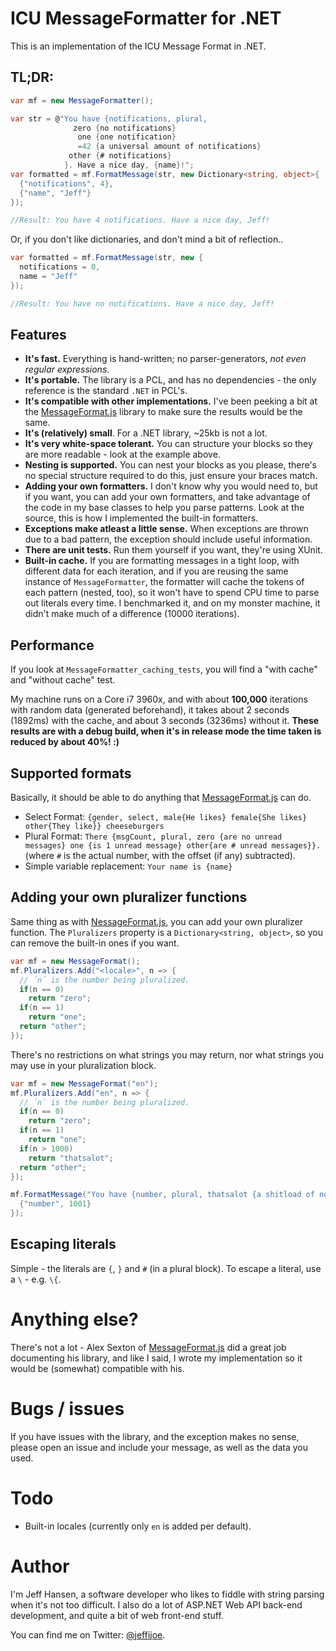 # ICU MessageFormatter for .NET

This is an implementation of the ICU Message Format in .NET.

## TL;DR:

````csharp
var mf = new MessageFormatter();

var str = @"You have {notifications, plural,
              zero {no notifications}
               one {one notification}
               =42 {a universal amount of notifications}
             other {# notifications}
            }. Have a nice day, {name}!";
var formatted = mf.FormatMessage(str, new Dictionary<string, object>{
  {"notifications", 4},
  {"name", "Jeff"}
});

//Result: You have 4 notifications. Have a nice day, Jeff!

````

Or, if you don't like dictionaries, and don't mind a bit of reflection..

````csharp
var formatted = mf.FormatMessage(str, new {
  notifications = 0,
  name = "Jeff"
});

//Result: You have no notifications. Have a nice day, Jeff!
````

## Features

* **It's fast.** Everything is hand-written; no parser-generators, *not even regular expressions*.
* **It's portable.** The library is a PCL, and has no dependencies - the only reference is the standard `.NET` in PCL's.
* **It's compatible with other implementations.** I've been peeking a bit at the [MessageFormat.js][0] library to make sure
  the results would be the same.
* **It's (relatively) small**. For a .NET library, ~25kb is not a lot.
* **It's very white-space tolerant.** You can structure your blocks so they are more readable - look at the example above.
* **Nesting is supported.** You can nest your blocks as you please, there's no special structure required to do this, just ensure your braces match.
* **Adding your own formatters.** I don't know why you would need to, but if you want, you can add your own formatters, and
  take advantage of the code in my base classes to help you parse patterns. Look at the source, this is how I implemented the built-in formatters.
* **Exceptions make atleast a little sense.** When exceptions are thrown due to a bad pattern, the exception should include useful information.
* **There are unit tests.** Run them yourself if you want, they're using XUnit.
* **Built-in cache.** If you are formatting messages in a tight loop, with different data for each iteration, 
  and if you are reusing the same instance of `MessageFormatter`, the formatter will cache the tokens of each pattern (nested, too),
  so it won't have to spend CPU time to parse out literals every time. I benchmarked it, and on my monster machine, 
  it didn't make much of a difference (10000 iterations).

## Performance

If you look at `MessageFormatter_caching_tests`, you will find a "with cache" and "without cache" test.

My machine runs on a Core i7 3960x, and with about **100,000** iterations with random data (generated beforehand), it takes about 2 seconds (1892ms) with the cache,
and about 3 seconds (3236ms) without it. **These results are with a debug build, when it's in release mode the time taken is reduced by about 40%! :)**

## Supported formats

Basically, it should be able to do anything that [MessageFormat.js][0] can do.

* Select Format: `{gender, select, male{He likes} female{She likes} other{They like}} cheeseburgers`
* Plural Format: `There {msgCount, plural, zero {are no unread messages} one {is 1 unread message} other{are # unread messages}}.` (where `#` is the actual number, with the offset (if any) subtracted).
* Simple variable replacement: `Your name is {name}`
 
## Adding your own pluralizer functions

Same thing as with [NessageFormat.js][0], you can add your own pluralizer function.
The `Pluralizers` property is a `Dictionary<string, object>`, so you can remove the built-in
ones if you want.

````csharp
var mf = new MessageFormat();
mf.Pluralizers.Add("<locale>", n => {
  // ´n´ is the number being pluralized.
  if(n == 0)
    return "zero";
  if(n == 1)
    return "one";
  return "other";
});
````

There's no restrictions on what strings you may return, nor what strings
you may use in your pluralization block.

````csharp
var mf = new MessageFormat("en");
mf.Pluralizers.Add("en", n => {
  // ´n´ is the number being pluralized.
  if(n == 0)
    return "zero";
  if(n == 1)
    return "one";
  if(n > 1000)
    return "thatsalot";
  return "other";
});

mf.FormatMessage("You have {number, plural, thatsalot {a shitload of notifications} other {# notifications}}", new Dictionary<string, object>{
  {"number", 1001}
});
````

## Escaping literals

Simple - the literals are `{`, `}` and `#` (in a plural block). 
To escape a literal, use a `\` - e.g. `\{`.
  
# Anything else?

There's not a lot - Alex Sexton of [MessageFormat.js][0] did a great 
job documenting his library, and like I said,
I wrote my implementation so it would 
be (somewhat) compatible with his.

# Bugs / issues

If you have issues with the library, and the exception makes no sense, please open an issue
and include your message, as well as the data you used.

# Todo

* Built-in locales (currently only `en` is added per default).

# Author

I'm Jeff Hansen, a software developer who likes to fiddle with string parsing when it's not too difficult.
I also do a lot of ASP.NET Web API back-end development, and quite a bit of web front-end stuff.

You can find me on Twitter: [@jeffijoe][1].

  [0]: https://github.com/SlexAxton/messageformat.js
  [1]: https://twitter.com/jeffijoe